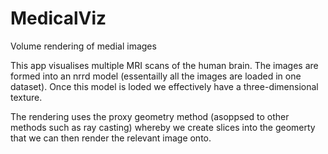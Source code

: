 # MedicalViz
Volume rendering of medial images

This app visualises multiple MRI scans of the human brain.
The images are formed into an nrrd model (essentailly all the images are loaded in one dataset).
Once this model is loded we effectively have a three-dimensional texture.

The rendering uses the proxy geometry method (asoppsed to other methods such as ray casting) whereby we create slices into the geomerty that we can then render the relevant image onto.

